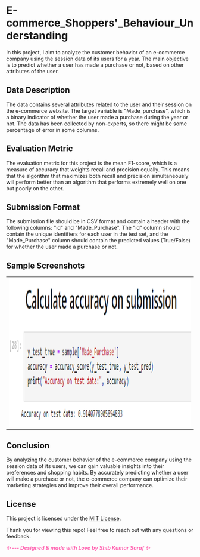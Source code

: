 # E-commerce_Shoppers'_Behaviour_Understanding
In this project, I aim to analyze the customer behavior of an e-commerce company using the session data of its users for a year. The main objective is to predict whether a user has made a purchase or not, based on other attributes of the user.

## Data Description
The data contains several attributes related to the user and their session on the e-commerce website. The target variable is "Made_purchase", which is a binary indicator of whether the user made a purchase during the year or not. The data has been collected by non-experts, so there might be some percentage of error in some columns.

## Evaluation Metric
The evaluation metric for this project is the mean F1-score, which is a measure of accuracy that weights recall and precision equally. This means that the algorithm that maximizes both recall and precision simultaneously will perform better than an algorithm that performs extremely well on one but poorly on the other.

## Submission Format
The submission file should be in CSV format and contain a header with the following columns: "id" and "Made_Purchase". The "id" column should contain the unique identifiers for each user in the test set, and the "Made_Purchase" column should contain the predicted values (True/False) for whether the user made a purchase or not.

## Sample Screenshots


<table align="center">
  <tr>
    <td><img src="screenshots/screenshot.jpg" alt="Page" width="1200" height="400"/></td>
  </tr>
</table>


## Conclusion
By analyzing the customer behavior of the e-commerce company using the session data of its users, we can gain valuable insights into their preferences and shopping habits. By accurately predicting whether a user will make a purchase or not, the e-commerce company can optimize their marketing strategies and improve their overall performance.

## License

This project is licensed under the [MIT License](LICENSE).

Thank you for viewing this repo! Feel free to reach out with any questions or feedback.

<em style="color: #ff66b2; font-weight: bold;">✨ --- Designed & made with Love by Shib Kumar Saraf ✨</em>

